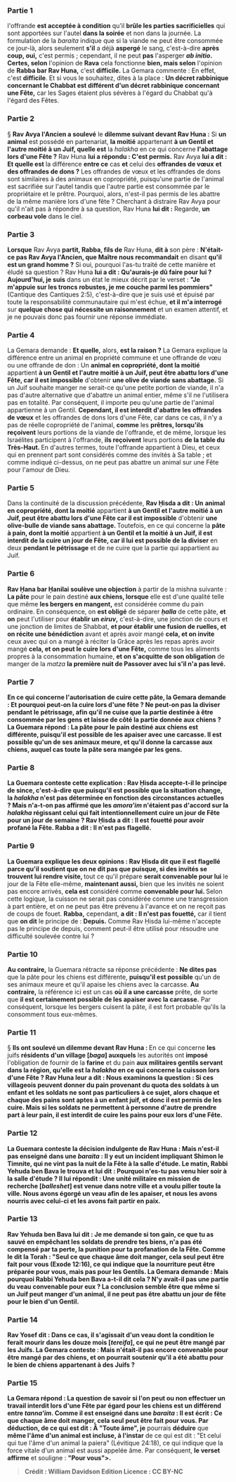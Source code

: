 
### Partie 1
l'offrande <b>est acceptée à condition</b> qu'il <b>brûle les parties sacrificielles</b> qui sont apportées sur l'autel <b>dans la soirée</b> et non dans la journée. La formulation de la <i>baraita</i> indique que si la viande ne peut être consommée ce jour-là, alors seulement <b>s'il</b> a déjà <b>aspergé</b> le sang, c'est-à-dire <b>après coup, oui,</b> c'est permis ; cependant, il ne peut <b>pas</b> l'asperger <b><i>ab initio</i>. Certes, selon</b> l'opinion de <b>Rava</b> cela fonctionne <b>bien, mais selon</b> l'opinion de <b>Rabba bar Rav Huna,</b> c'est <b>difficile.</b> La Gemara commente : En effet, c'est <b>difficile</b>. Et si vous le souhaitez, dites</b> à la place : <b>Un décret rabbinique concernant le Chabbat est différent d'un décret rabbinique concernant une Fête,</b> car les Sages étaient plus sévères à l'égard du Chabbat qu'à l'égard des Fêtes.

### Partie 2
§ <b>Rav Avya l'Ancien a soulevé</b> le <b>dilemme suivant devant Rav Huna :</b> Si <b>un animal</b> est possédé en partenariat, <b>la moitié</b> appartenant <b>à un Gentil et l'autre moitié à un Juif, quelle est</b> la <i>halakha</i> en ce qui concerne <b>l'abattage lors d'une Fête ?</b> Rav Huna <b>lui a répondu : C'est permis.</b> Rav Avya <b>lui a dit : Et quelle est</b> la différence <b>entre ce</b> cas <b>et</b> celui des <b>offrandes de vœux</b> <b>et des offrandes de dons ?</b> Les offrandes de vœux et les offrandes de dons sont similaires à des animaux en copropriété, puisqu'une partie de l'animal est sacrifiée sur l'autel tandis que l'autre partie est consommée par le propriétaire et le prêtre. Pourquoi, alors, n'est-il pas permis de les abattre de la même manière lors d'une fête ? Cherchant à distraire Rav Avya pour qu'il n'ait pas à répondre à sa question, Rav Huna <b>lui dit :</b> Regarde, <b>un corbeau vole</b> dans le ciel.

### Partie 3
<b>Lorsque</b> Rav Avya <b>partit, Rabba, fils de</b> Rav Huna, <b>dit à</b> son père : <b>N'était-ce pas Rav Avya l'Ancien, que Maître nous recommandait</b> en disant <b>qu'il est un grand homme ?</b> Si oui, pourquoi l'as-tu traité de cette manière et éludé sa question ? Rav Huna <b>lui a dit : Qu'aurais-je dû faire pour lui ? Aujourd'hui, je suis</b> dans un état le mieux décrit par le verset : <b>"Je m'appuie sur les troncs robustes, je me couche parmi les pommiers"</b> (Cantique des Cantiques 2:5), c'est-à-dire que je suis usé et épuisé par toute la responsabilité communautaire qui m'est échue, <b>et il m'a interrogé</b> sur <b>quelque chose qui nécessite un raisonnement</b> et un examen attentif, et je ne pouvais donc pas fournir une réponse immédiate.

### Partie 4
La Gemara demande : <b>Et quelle,</b> alors, <b>est la raison ?</b> La Gemara explique la différence entre un animal en propriété commune et une offrande de vœu ou une offrande de don : Un <b>animal en copropriété, dont la moitié</b> appartient <b>à un Gentil et l'autre moitié à un Juif, peut être abattu lors d'une Fête, car il est impossible</b> d'obtenir <b>une olive de viande sans abattage.</b> Si un Juif souhaite manger ne serait-ce qu'une petite portion de viande, il n'a pas d'autre alternative que d'abattre un animal entier, même s'il ne l'utilisera pas en totalité. Par conséquent, il importe peu qu'une partie de l'animal appartienne à un Gentil. <b>Cependant, il est interdit d'abattre les offrandes de vœux</b> et les offrandes de dons lors d'une Fête,</b> car dans ce cas, il n'y a pas de réelle copropriété de l'animal, <b>comme</b> les <b>prêtres, lorsqu'ils reçoivent</b> leurs portions de la viande de l'offrande, et de même, lorsque les Israélites participent à l'offrande, <b>ils reçoivent</b> leurs portions <b>de la table du Très-Haut. </b> En d'autres termes, toute l'offrande appartient à Dieu, et ceux qui en prennent part sont considérés comme des invités à Sa table ; et comme indiqué ci-dessus, on ne peut pas abattre un animal sur une Fête pour l'amour de Dieu.

### Partie 5
Dans la continuité de la discussion précédente, <b>Rav Ḥisda a dit : Un</b> <b>animal en copropriété, dont la moitié</b> appartient <b>à un Gentil et l'autre moitié à un Juif, peut être abattu lors d'une Fête car il est impossible</b> d'obtenir <b>une olive-bulle de viande sans abattage. </b> Toutefois, en ce qui concerne la <b>pâte à pain, dont la moitié</b> appartient <b>à un Gentil et la moitié à un Juif, il est interdit de la cuire un jour de Fête, car il lui est possible de la diviser</b> en deux <b>pendant le pétrissage</b> et de ne cuire que la partie qui appartient au Juif.

### Partie 6
<b>Rav Ḥana bar Ḥanilai soulève une objection</b> à partir de la mishna suivante : <b>La pâte</b> pour le pain destiné <b>aux chiens, lorsque</b> elle est d'une qualité telle que même <b>les bergers en mangent,</b> est considérée comme du pain ordinaire. En conséquence, on <b>est obligé</b> de séparer <b><i>ḥalla</i></b> de cette pâte, <b>et on</b> peut l'utiliser pour <b>établir un <i>eiruv</i>,</b> c'est-à-dire, une jonction de cours et une jonction de limites de Shabbat, <b>et pour établir une fusion de ruelles, et on récite une bénédiction</b> avant et après avoir mangé <b>cela, et on invite</b> ceux avec qui on a mangé à réciter la Grâce après les repas après avoir mangé <b>cela, et on peut le cuire lors d'une Fête,</b> comme tous les aliments propres à la consommation humaine, <b>et on s'acquitte de son obligation</b> de manger de la <i>matza</i> <b>la première nuit de <b>Passover avec lui</b> s'il n'a pas levé.

### Partie 7
En ce qui concerne l'autorisation de cuire cette pâte, la Gemara demande : <b>Et pourquoi</b> peut-on la cuire lors d'une fête ? <b>Ne peut-on pas la diviser pendant le pétrissage,</b> afin qu'il ne cuise que la partie destinée à être consommée par les gens et laisse de côté la partie donnée aux chiens ? La Guemara répond : <b>La pâte</b> pour le pain destiné aux <b>chiens est différente, puisqu'il est possible de les apaiser avec une carcasse.</b> Il est possible qu'un de ses animaux meure, et qu'il donne la carcasse aux chiens, auquel cas toute la pâte sera mangée par les gens.

### Partie 8
La Guemara conteste cette explication : <b>Rav Ḥisda accepte-t-il</b> le principe de <b>since,</b> c'est-à-dire que puisqu'il est possible que la situation change, la <i>halakha</i> n'est pas déterminée en fonction des circonstances actuelles ? <b>Mais n'a-t-on pas affirmé</b> que les <i>amora'im</i> n'étaient pas d'accord sur la <i>halakha</i> régissant celui <b>qui</b> fait intentionnellement <b>cuire un jour de Fête</b> <b>pour un jour de semaine ? Rav Ḥisda a dit : Il est fouetté</b> pour avoir profané la Fête. <b>Rabba a dit : Il n'est pas flagellé.</b>

### Partie 9
La Guemara explique les deux opinions : <b>Rav Ḥisda dit</b> que <b>il est flagellé</b> parce qu'il soutient que <b>on ne dit pas</b> que <b>puisque,</b> si des <b>invités se trouvent</b> lui rendre visite, </b> tout ce qu'il prépare <b>serait convenable pour lui</b> le jour de la Fête elle-même, <b>maintenant aussi,</b> bien que les invités ne soient pas encore arrivés, <b>cela est</b> considéré comme <b>convenable pour lui. </b> Selon cette logique, la cuisson ne serait pas considérée comme une transgression à part entière, et on ne peut pas être prévenu à l'avance et on ne reçoit pas de coups de fouet. <b>Rabba,</b> cependant, <b>a dit : Il n'est pas fouetté,</b> car il tient que <b>on dit</b> le principe de : <b>Depuis.</b> Comme Rav Ḥisda lui-même n'accepte pas le principe de depuis, comment peut-il être utilisé pour résoudre une difficulté soulevée contre lui ?

### Partie 10
<b>Au contraire,</b> la Guemara rétracte sa réponse précédente : <b>Ne dites pas</b> que la pâte pour les chiens est différente, <b>puisqu'il est possible</b> qu'un de ses animaux meure et qu'il apaise les chiens avec la carcasse. <b>Au contraire,</b> la référence ici est un cas <b>où il a une carcasse</b> prête, de sorte que <b>il est certainement possible de les apaiser avec la carcasse.</b> Par conséquent, lorsque les bergers cuisent la pâte, il est fort probable qu'ils la consomment tous eux-mêmes.

### Partie 11
§ <b>Ils ont soulevé un dilemme devant Rav Huna : </b> En ce qui concerne <b>les</b> juifs <b>résidents d'un village [<i>baga</i>] auxquels</b> les autorités ont <b>imposé</b> l'obligation de fournir de la <b>farine</b> et du pain <b>aux <b>militaires gentils</b> servant dans la région, <b>qu'elle est</b> la <i>halakha</i> en ce qui concerne la <b>cuisson lors d'une Fête ? </b> Rav Huna <b>leur a dit</b> : <b>Nous examinons</b> la question : <b>Si</b> ces villageois peuvent <b>donner du pain</b> provenant du quota des soldats <b>à un enfant et</b> les soldats <b>ne sont pas particuliers</b> à ce sujet, alors <b>chaque et chaque</b> des pains <b>sont aptes à</b> un <b>enfant juif, et</b> donc <b>il est permis</b> de les cuire. <b>Mais si</b> les soldats ne permettent à personne d'autre de prendre part à leur pain, <b>il est interdit</b> de cuire les pains pour eux lors d'une Fête.

### Partie 12
La Guemara conteste la décision indulgente de Rav Huna : <b>Mais n'est-il pas enseigné</b> dans une <i>baraita</i> : <b>Il y eut un incident impliquant Shimon le Timnite, qui ne vint pas</b> la <b>nuit</b> de la Fête <b>à la salle d'étude. Le matin, Rabbi Yehuda ben Bava le trouva</b> et lui <b>dit : Pourquoi n'es-tu pas venu hier soir à la salle d'étude ? Il lui répondit : Une unité militaire en mission de recherche</b> [<b><i>balleshet</i></b>] <b>est venue dans notre ville et a voulu piller toute la ville. Nous avons égorgé un veau</b> afin de les apaiser, <b>et nous les avons nourris</b> avec celui-ci <b>et les avons fait partir en paix.</b>

### Partie 13
Rav Yehuda ben Bava lui <b>dit : Je me demande si ton gain,</b> ce que tu as sauvé en empêchant les soldats de prendre tes biens, <b>n'a pas été compensé par ta perte,</b> la punition pour ta profanation de la Fête. <b>Comme le dit la Torah :</b> "Seul ce que chaque âme doit manger, cela seul peut être fait <b>pour vous</b> (Exode 12:16), ce qui indique que la nourriture peut être préparée pour vous, <b>mais pas pour les Gentils.</b> La Gemara demande : <b>Mais pourquoi</b> Rabbi Yehuda ben Bava a-t-il dit cela ? <b>N'y avait-il pas</b> une partie du veau <b>convenable pour eux ?</b> La conclusion semble être que même si un Juif peut manger d'un animal, il ne peut pas être abattu un jour de fête pour le bien d'un Gentil.

### Partie 14
<b>Rav Yosef dit :</b> Dans ce cas, il s'agissait <b>d'un veau dont la condition le ferait mourir dans les douze mois [<i>tereifa</i>],</b> ce qui ne peut être mangé par les Juifs. La Gemara conteste : <b>Mais n'était-il pas</b> encore <b>convenable pour être mangé par des chiens,</b> et on pourrait soutenir qu'il a été abattu pour le bien de chiens appartenant à des Juifs ?

### Partie 15
La Gemara répond : La question de savoir si l'on peut ou non effectuer un travail interdit lors d'une Fête par égard pour les chiens <b>est</b> un différend entre <b><i>tanna'im</i>. Comme il est enseigné</b> dans une <i>baraita</i> : Il est écrit : <b>Ce que chaque âme doit manger, cela seul peut être fait pour vous.</b> Par déduction, de ce qui est dit : Â "Toute âme", je</b> pourrais <b>déduire</b> que <b>même l'âme d'un animal est incluse, à l'instar</b> de ce qui est dit : "Et celui qui tue l'âme d'un animal la paiera"</b> (Lévitique 24:18), ce qui indique que la force vitale d'un animal est aussi appelée âme. Par conséquent, <b>le verset affirme</b> et souligne : <b>"Pour vous">.

>Crédit : William Davidson Edition
>Licence : CC BY-NC